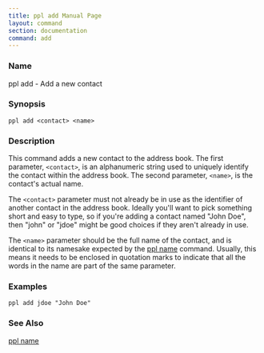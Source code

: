 ```yaml
---
title: ppl add Manual Page
layout: command
section: documentation
command: add
---
```


### Name

ppl add - Add a new contact

### Synopsis

    ppl add <contact> <name>

### Description

This command adds a new contact to the address book. The first parameter,
`<contact>`, is an alphanumeric string used to uniquely identify the contact
within the address book. The second parameter, `<name>`, is the contact's actual
name.

The `<contact>` parameter must not already be in use as the identifier of
another contact in the address book. Ideally you'll want to pick something short
and easy to type, so if you're adding a contact named "John Doe", then "john" or
"jdoe" might be good choices if they aren't already in use.

The `<name>` parameter should be the full name of the contact, and is identical
to its namesake expected by the [ppl name](/documentation/commands/name)
command.  Usually, this means it needs to be enclosed in quotation marks to
indicate that all the words in the name are part of the same parameter. 

### Examples

    ppl add jdoe "John Doe"

### See Also

[ppl name](/documentation/commands/name)

